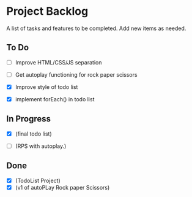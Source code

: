 # Project Backlog

A list of tasks and features to be completed. Add new items as needed.

## To Do

- [ ] Improve HTML/CSS/JS separation
- [ ] Get autoplay functioning for rock paper scissors
- [x] Improve style of todo list
- [x] implement forEach() in todo list


## In Progress

- [x] (final todo list)
- [ ] (RPS with autoplay.)


## Done

- [x] (TodoList Project)
- [x] (v1 of autoPLay Rock paper Scissors)